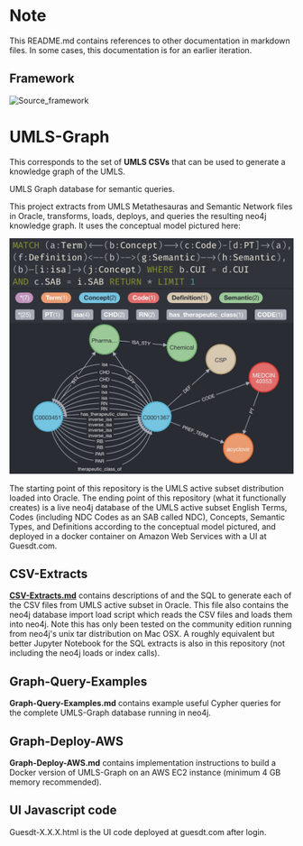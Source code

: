 # Note
This README.md contains references to other documentation in markdown files. In some cases, this documentation is for an earlier iteration.

## Framework
![Source_framework](https://user-images.githubusercontent.com/10928372/202453373-6e2f73ba-e7ae-4d8f-9ece-31b0b0732a74.jpg)


# UMLS-Graph 
This corresponds to the set of **UMLS CSVs** that can be used to generate a knowledge graph of the UMLS.

UMLS Graph database for semantic queries.

This project extracts from UMLS Metathesauras and Semantic Network files in Oracle, transforms, loads, deploys, and queries the resulting neo4j knowledge graph.
It uses the conceptual model pictured here:

![Alt text](UMLS-Graph-Model.jpg?raw=true "Title")

The starting point of this repository is the UMLS active subset distribution loaded into Oracle.
The ending point of this repository (what it functionally creates) is a live neo4j database of the UMLS active subset English Terms, Codes (including NDC Codes as an SAB called NDC), Concepts, Semantic Types, and Definitions according to the conceptual model pictured, and deployed in a docker container on Amazon Web Services with a UI at Guesdt.com.

## CSV-Extracts
[**CSV-Extracts.md**](https://github.com/dbmi-pitt/UBKG/blob/main/Source_framework/CSV-Extracts.md) contains descriptions of and the SQL to generate each of the CSV files from UMLS active subset in Oracle. This file also contains the neo4j database import load script which reads the CSV files and loads them into neo4j. Note this has only been tested on the community edition running from neo4j's unix tar distribution on Mac OSX. A roughly equivalent but better Jupyter Notebook for the SQL extracts is also in this repository (not including the neo4j loads or index calls).

## Graph-Query-Examples
**Graph-Query-Examples.md** contains example useful Cypher queries for the complete UMLS-Graph database running in neo4j.

## Graph-Deploy-AWS
**Graph-Deploy-AWS.md** contains implementation instructions to build a Docker version of UMLS-Graph on an AWS EC2 instance (minimum 4 GB memory recommended).

## UI Javascript code
Guesdt-X.X.X.html is the UI code deployed at guesdt.com after login.
